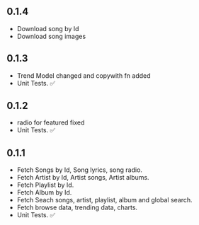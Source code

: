 ## 0.1.4
* Download song by Id
* Download song images

## 0.1.3
* Trend Model changed and copywith fn added
* Unit Tests. ✅


## 0.1.2
* radio for featured fixed 
* Unit Tests. ✅

## 0.1.1

* Fetch Songs by Id, Song lyrics, song radio.
* Fetch Artist by Id, Artist songs, Artist albums.
* Fetch Playlist by Id.
* Fetch Album by Id.
* Fetch Seach songs, artist, playlist, album and global search.
* Fetch browse data, trending data, charts.
* Unit Tests. ✅
